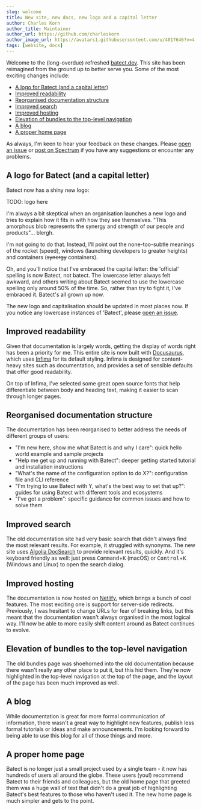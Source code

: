 ```yaml
---
slug: welcome
title: New site, new docs, new logo and a capital letter
author: Charles Korn
author_title: Maintainer
author_url: https://github.com/charleskorn
author_image_url: https://avatars1.githubusercontent.com/u/4017646?v=4
tags: [website, docs]
---
```


Welcome to the (long-overdue) refreshed [batect.dev](https://batect.dev). This site has been reimagined from the ground up to
better serve you. Some of the most exciting changes include:

- [A logo for Batect (and a capital letter)](#a-logo-for-batect-and-a-capital-letter)
- [Improved readability](#improved-readability)
- [Reorganised documentation structure](#reorganised-documentation-structure)
- [Improved search](#improved-search)
- [Improved hosting](#improved-hosting)
- [Elevation of bundles to the top-level navigation](#elevation-of-bundles-to-the-top-level-navigation)
- [A blog](#a-blog)
- [A proper home page](#a-proper-home-page)

As always, I'm keen to hear your feedback on these changes. Please [open an issue](https://github.com/batect/batect/issues) or
[post on Spectrum](https://spectrum.chat/batect) if you have any suggestions or encounter any problems.

## A logo for Batect (and a capital letter)

Batect now has a shiny new logo:

TODO: logo here

I'm always a bit skeptical when an organisation launches a new logo and tries to explain how it fits in with how they see themselves.
"This amorphous blob represents the synergy and strength of our people and products"... blergh.

I'm not going to do that. Instead, I'll point out the none-too-subtle meanings of the rocket (speed), windows (launching developers to
greater heights) and containers (~~synergy~~ containers).

Oh, and you'll notice that I've embraced the capital letter: the 'official' spelling is now Batect, not batect. The lowercase letter
always felt awkward, and others writing about Batect seemed to use the lowercase spelling only around 50% of the time. So, rather than try to fight
it, I've embraced it. Batect's all grown up now.

The new logo and capitalisation should be updated in most places now. If you notice any lowercase instances of 'Batect', please
[open an issue](https://github.com/batect/batect/issues).

## Improved readability

Given that documentation is largely words, getting the display of words right has been a priority for me. This entire site is now built with
[Docusaurus](https://docusaurus.io/), which uses [Infima](https://facebookincubator.github.io/infima/) for its default styling. Infima is
designed for content-heavy sites such as documentation, and provides a set of sensible defaults that offer good readability.

On top of Infima, I've selected some great open source fonts that help differentiate between body and heading text, making it easier to scan through
longer pages.

## Reorganised documentation structure

The documentation has been reorganised to better address the needs of different groups of users:

- "I'm new here, show me what Batect is and why I care": quick hello world example and sample projects
- "Help me get up and running with Batect": deeper getting started tutorial and installation instructions
- "What's the name of the configuration option to do X?": configuration file and CLI reference
- "I'm trying to use Batect with Y, what's the best way to set that up?": guides for using Batect with different tools and ecosystems
- "I've got a problem": specific guidance for common issues and how to solve them

## Improved search

The old documentation site had very basic search that didn't always find the most relevant results. For example, it struggled with synonyms.
The new site uses [Algolia DocSearch](https://docsearch.algolia.com/) to provide relevant results, quickly. And it's keyboard friendly as well:
just press <kbd>Command</kbd>+<kbd>K</kbd> (macOS) or <kbd>Control</kbd>+<kbd>K</kbd> (Windows and Linux) to open the search dialog.

## Improved hosting

The documentation is now hosted on [Netlify](https://www.netlify.com/), which brings a bunch of cool features. The most exciting one is
support for server-side redirects. Previously, I was hesitant to change URLs for fear of breaking links, but this meant that the
documentation wasn't always organised in the most logical way. I'll now be able to more easily shift content around as Batect continues to evolve.

## Elevation of bundles to the top-level navigation

The old bundles page was shoehorned into the old documentation because there wasn't really any other place to put it, but this hid them. They're
now highlighted in the top-level navigation at the top of the page, and the layout of the page has been much improved as well.

## A blog

While documentation is great for more formal communication of information, there wasn't a great way to highlight new features, publish less formal
tutorials or ideas and make announcements. I'm looking forward to being able to use this blog for all of those things and more.

## A proper home page

Batect is no longer just a small project used by a single team - it now has hundreds of users all around the globe. These users (you!) recommend Batect
to their friends and colleagues, but the old home page that greeted them was a huge wall of text that didn't do a great job of highlighting Batect's
best features to those who haven't used it. The new home page is much simpler and gets to the point.

